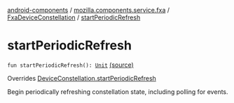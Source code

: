 [android-components](../../index.md) / [mozilla.components.service.fxa](../index.md) / [FxaDeviceConstellation](index.md) / [startPeriodicRefresh](./start-periodic-refresh.md)

# startPeriodicRefresh

`fun startPeriodicRefresh(): `[`Unit`](https://kotlinlang.org/api/latest/jvm/stdlib/kotlin/-unit/index.html) [(source)](https://github.com/mozilla-mobile/android-components/blob/master/components/service/firefox-accounts/src/main/java/mozilla/components/service/fxa/FxaDeviceConstellation.kt#L157)

Overrides [DeviceConstellation.startPeriodicRefresh](../../mozilla.components.concept.sync/-device-constellation/start-periodic-refresh.md)

Begin periodically refreshing constellation state, including polling for events.

